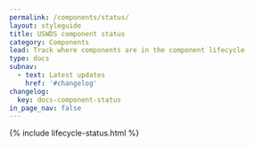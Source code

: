 ```yaml
---
permalink: /components/status/
layout: styleguide
title: USWDS component status
category: Components
lead: Track where components are in the component lifecycle
type: docs
subnav:
  - text: Latest updates
    href: '#changelog'
changelog:
  key: docs-component-status
in_page_nav: false
---
```


{% include lifecycle-status.html %}
